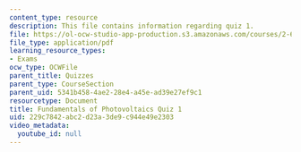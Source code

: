 ```yaml
---
content_type: resource
description: This file contains information regarding quiz 1.
file: https://ol-ocw-studio-app-production.s3.amazonaws.com/courses/2-627-fundamentals-of-photovoltaics-fall-2013/229c7842abc2d23a3de9c944e49e2303_MIT2_627F13_Quiz1.pdf
file_type: application/pdf
learning_resource_types:
- Exams
ocw_type: OCWFile
parent_title: Quizzes
parent_type: CourseSection
parent_uid: 5341b458-4ae2-28e4-a45e-ad39e27ef9c1
resourcetype: Document
title: Fundamentals of Photovoltaics Quiz 1
uid: 229c7842-abc2-d23a-3de9-c944e49e2303
video_metadata:
  youtube_id: null
---
```

